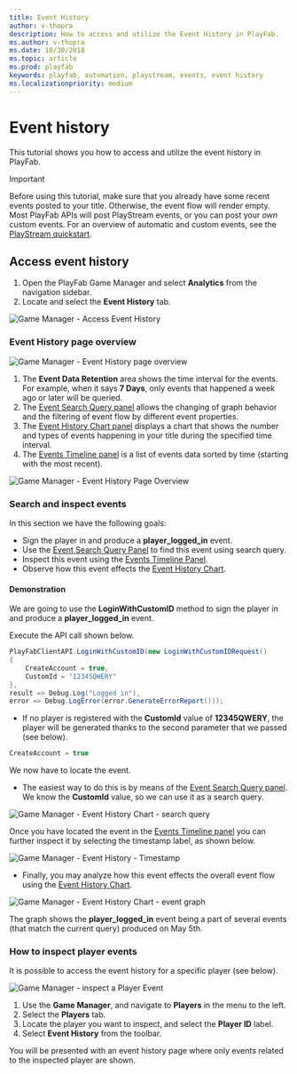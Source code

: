 ```yaml
---
title: Event History
author: v-thopra
description: How to access and utilize the Event History in PlayFab.
ms.author: v-thopra
ms.date: 10/30/2018
ms.topic: article
ms.prod: playfab
keywords: playfab, automation, playstream, events, event history
ms.localizationpriority: medium
---
```


# Event history

This tutorial shows you how to access and utilize the event history in PlayFab.

> [!IMPORTANT]
> Before using this tutorial, make sure that you already have some recent events posted to your title. Otherwise, the event flow will render empty. Most PlayFab APIs will post PlayStream events, or you can post your *own* custom events. For an overview of automatic and custom events, see the [PlayStream quickstart](quickstart.md).

## Access event history

1. Open the PlayFab Game Manager and select **Analytics** from the navigation sidebar.
2. Locate and select the **Event History** tab.

![Game Manager - Access Event History](media/tutorials/game-manager-access-event-history.png)  

### Event History page overview

![Game Manager - Event History page overview](media/tutorials/game-manager-event-history-page-overview.png)  

1. The **Event Data Retention** area shows the time interval for the events. For example, when it says **7 Days**, only events that happened a week ago or later will be queried.
2. The [Event Search Query panel](../../analytics/metrics/real-time-analytics-event-search-query-panel.md) allows the changing of graph behavior and the filtering of event flow by different event properties.
3. The [Event History Chart panel](../../analytics/metrics/real-time-analytics-event-history-chart-panel.md) displays a chart that shows the number and types of events happening in your title during the specified time interval.
4. The [Events Timeline panel](../../analytics/metrics/real-time-analytics-events-timeline-panel.md) is a list of events data sorted by time (starting with the most recent).

![Game Manager - Event History Page Overview](media/tutorials/game-manager-event-history-page-overview.png)  

### Search and inspect events

In this section we have the following goals:

- Sign the player in and produce a **player_logged_in** event.
- Use the [Event Search Query Panel](../../analytics/metrics/real-time-analytics-event-search-query-panel.md) to find this event using search query.
- Inspect this event using the [Events Timeline Panel](../../analytics/metrics/real-time-analytics-events-timeline-panel.md).
- Observe how this event effects the [Event History Chart](../../analytics/metrics/real-time-analytics-event-history-chart-panel.md).

#### Demonstration

We are going to use the **LoginWithCustomID** method to sign the player in and produce a **player_logged_in** event.

Execute the API call shown below.

```csharp
PlayFabClientAPI.LoginWithCustomID(new LoginWithCustomIDRequest()
{
    CreateAccount = true,
    CustomId = "12345QWERY"
},
result => Debug.Log("Logged in"),
error => Debug.LogError(error.GenerateErrorReport()));
```

- If no player is registered with the **CustomId** value of **12345QWERY**, the player will be generated thanks to the second parameter that we passed (see below).

```csharp
CreateAccount = true
```

We now have to locate the event.

- The easiest way to do this is by means of the [Event Search Query panel](../../analytics/metrics/real-time-analytics-event-search-query-panel.md). We know the **CustomId** value, so we can use it as a search query.

![Game Manager - Event History Chart - search query](media/tutorials/game-manager-event-history-chart-search-query.png)  

Once you have located the event in the [Events Timeline panel](
../../analytics/metrics/real-time-analytics-events-timeline-panel.md) you can further inspect it by selecting the timestamp label, as shown below.

![Game Manager - Event History - Timestamp](media/tutorials/game-manager-event-history-timestamp.png)

- Finally, you may analyze how this event effects the overall event flow using the [Event History Chart](
../../analytics/metrics/real-time-analytics-event-history-chart-panel.md).

![Game Manager - Event History Chart - event graph](media/tutorials/game-manager-event-history-event-graph.png)  

The graph shows the **player_logged_in** event being a part of several events (that match the current query) produced on May 5th.

### How to inspect player events

It is possible to access the event history for a specific player (see below).

![Game Manager - inspect a Player Event](media/tutorials/game-manager-inspect-player-event.png)  

1. Use the **Game Manager**, and navigate to **Players** in the menu to the left.
2. Select the **Players** tab.
3. Locate the player you want to inspect, and select the **Player ID** label.
4. Select **Event History** from the toolbar.

You will be presented with an event history page where only events related to the inspected player are shown.
